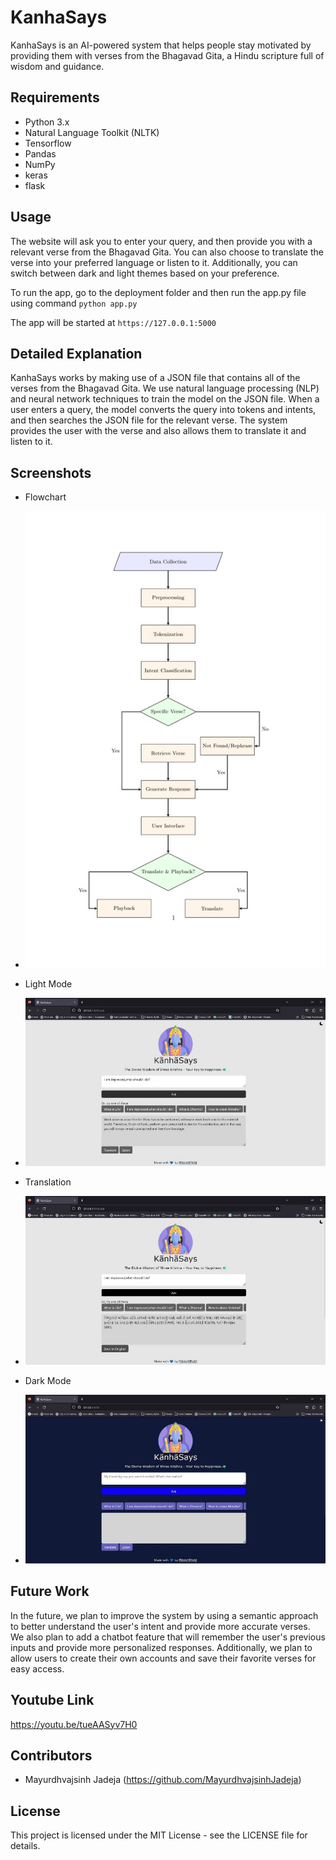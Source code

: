 # KanhaSays

KanhaSays is an AI-powered system that helps people stay motivated by providing them with verses from the Bhagavad Gita, a Hindu scripture full of wisdom and guidance.

## Requirements

- Python 3.x
- Natural Language Toolkit (NLTK)
- Tensorflow
- Pandas
- NumPy
- keras
- flask

## Usage

The website will ask you to enter your query, and then provide you with a relevant verse from the Bhagavad Gita. You can also choose to translate the verse into your preferred language or listen to it. Additionally, you can switch between dark and light themes based on your preference.

To run the app, go to the deployment folder and then run the app.py file using command `python app.py` 

The app will be started at `https://127.0.0.1:5000`

## Detailed Explanation

KanhaSays works by making use of a JSON file that contains all of the verses from the Bhagavad Gita. We use natural language processing (NLP) and neural network techniques to train the model on the JSON file. When a user enters a query, the model converts the query into tokens and intents, and then searches the JSON file for the relevant verse. The system provides the user with the verse and also allows them to translate it and listen to it.

## Screenshots

- Flowchart
- ![FlowChart](https://github.com/MayurdhvajsinhJadeja/KanhaSays/blob/main/flowchart.jpg)

- Light Mode
- ![LightMode](https://github.com/MayurdhvajsinhJadeja/KanhaSays/blob/main/lightmode.jpg)

- Translation
- ![Translation](https://github.com/MayurdhvajsinhJadeja/KanhaSays/blob/main/translated.jpg)

- Dark Mode
- ![DarkMode](https://github.com/MayurdhvajsinhJadeja/KanhaSays/blob/main/darkmode.jpg)

## Future Work

In the future, we plan to improve the system by using a semantic approach to better understand the user's intent and provide more accurate verses. We also plan to add a chatbot feature that will remember the user's previous inputs and provide more personalized responses. Additionally, we plan to allow users to create their own accounts and save their favorite verses for easy access.

## Youtube Link
https://youtu.be/tueAASyv7H0


## Contributors

- Mayurdhvajsinh Jadeja (https://github.com/MayurdhvajsinhJadeja)

## License

This project is licensed under the MIT License - see the LICENSE file for details.
